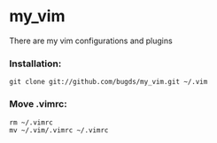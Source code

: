 # my_vim
There are my vim configurations and plugins

### Installation:

    git clone git://github.com/bugds/my_vim.git ~/.vim

### Move .vimrc:

    rm ~/.vimrc
    mv ~/.vim/.vimrc ~/.vimrc
